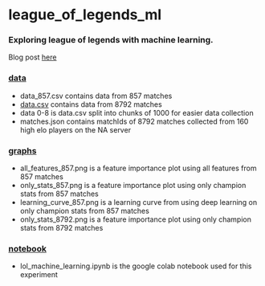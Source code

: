 # league_of_legends_ml
### Exploring league of legends with machine learning.
Blog post [here](https://medium.com/@lawsus/total-gold-prediction-in-league-of-legends-using-champion-stats-68cc9bf5f3ff)

### [data](data)
* data_857.csv contains data from 857 matches
* [data.csv](https://www.kaggle.com/datasets/lawsus/lolstats) contains data from 8792 matches
* data 0-8 is data.csv split into chunks of 1000 for easier data collection
* matches.json contains matchIds of 8792 matches collected from 160 high elo players on the NA server

### [graphs](raphs)
* all_features_857.png is a feature importance plot using all features from 857 matches
* only_stats_857.png is a feature importance plot using only champion stats from 857 matches
* learning_curve_857.png is a learning curve from using deep learning on only champion stats from 857 matches
* only_stats_8792.png is a feature importance plot using only champion stats from 8792 matches

### [notebook](notebook)
* lol_machine_learning.ipynb is the google colab notebook used for this experiment
